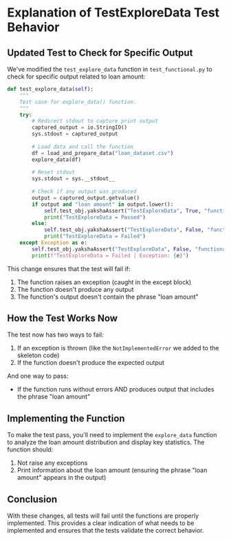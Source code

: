# Explanation of TestExploreData Test Behavior

## Updated Test to Check for Specific Output

We've modified the `test_explore_data` function in `test_functional.py` to check for specific output related to loan amount:

```python
def test_explore_data(self):
    """
    Test case for explore_data() function.
    """
    try:
        # Redirect stdout to capture print output
        captured_output = io.StringIO()
        sys.stdout = captured_output
        
        # Load data and call the function
        df = load_and_prepare_data("loan_dataset.csv")
        explore_data(df)
        
        # Reset stdout
        sys.stdout = sys.__stdout__
        
        # Check if any output was produced
        output = captured_output.getvalue()
        if output and "loan amount" in output.lower():
            self.test_obj.yakshaAssert("TestExploreData", True, "functional")
            print("TestExploreData = Passed")
        else:
            self.test_obj.yakshaAssert("TestExploreData", False, "functional")
            print("TestExploreData = Failed")
    except Exception as e:
        self.test_obj.yakshaAssert("TestExploreData", False, "functional")
        print(f"TestExploreData = Failed | Exception: {e}")
```

This change ensures that the test will fail if:
1. The function raises an exception (caught in the except block)
2. The function doesn't produce any output
3. The function's output doesn't contain the phrase "loan amount"

## How the Test Works Now

The test now has two ways to fail:
1. If an exception is thrown (like the `NotImplementedError` we added to the skeleton code)
2. If the function doesn't produce the expected output

And one way to pass:
- If the function runs without errors AND produces output that includes the phrase "loan amount"

## Implementing the Function

To make the test pass, you'll need to implement the `explore_data` function to analyze the loan amount distribution and display key statistics. The function should:
1. Not raise any exceptions
2. Print information about the loan amount (ensuring the phrase "loan amount" appears in the output)

## Conclusion

With these changes, all tests will fail until the functions are properly implemented. This provides a clear indication of what needs to be implemented and ensures that the tests validate the correct behavior.
